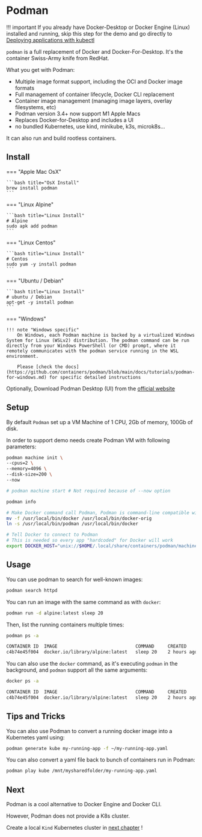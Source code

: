 # Podman

!!! important
    If you already have Docker-Desktop or Docker Engine (Linux) installed and running, skip this step for the demo and go directly to [Deploying applications with kubectl](../app_deployment.md)


`podman` is a full replacement of Docker and Docker-For-Desktop. It's the container Swiss-Army knife from RedHat.

What you get with Podman:

- Multiple image format support, including the OCI and Docker image formats
- Full management of container lifecycle, Docker CLI replacement
- Container image management (managing image layers, overlay filesystems, etc)
- Podman version 3.4+ now support M1 Apple Macs
- Replaces Docker-for-Desktop and includes a UI
- no bundled Kubernetes, use kind, minikube, k3s, microk8s...

It can also run and build rootless containers.
## Install

=== "Apple Mac OsX"

    ```bash title="OsX Install"
    brew install podman
    ```

=== "Linux Alpine"

    ```bash title="Linux Install"
    # Alpine
    sudo apk add podman
    ```

=== "Linux Centos"

    ```bash title="Linux Install"
    # Centos
    sudo yum -y install podman
    ```

=== "Ubuntu / Debian"

    ```bash title="Linux Install"
    # ubuntu / Debian
    apt-get -y install podman
    ```

=== "Windows"

    !!! note "Windows specific"
        On Windows, each Podman machine is backed by a virtualized Windows System for Linux (WSLv2) distribution. The podman command can be run directly from your Windows PowerShell (or CMD) prompt, where it remotely communicates with the podman service running in the WSL environment.

        Please [check the docs](https://github.com/containers/podman/blob/main/docs/tutorials/podman-for-windows.md) for specific detailed instructions


Optionally, Download Podman Desktop (UI) from the [official website](https://iongion.github.io/podman-desktop-companion/)

## Setup
    
By default `Podman` set up a VM Machine of 1 CPU, 2Gb of memory, 100Gb of disk.

In order to support demo needs create Podman VM with following parameters:

```bash
podman machine init \
--cpus=2 \
--memory=4096 \
--disk-size=200 \
--now

# podman machine start # Not required because of --now option

podman info

# Make Docker command call Podman, Podman is command-line compatible with Docker
mv -f /usr/local/bin/docker /usr/local/bin/docker-orig
ln -s /usr/local/bin/podman /usr/local/bin/docker

# Tell Docker to connect to Podman
# This is needed so every app "hardcoded" for Docker will work
export DOCKER_HOST="unix://$HOME/.local/share/containers/podman/machine/podman-machine-default/podman.sock"
```

## Usage

You can use podman to search for well-known images: 

```bash
podman search httpd
```

You can run an image with the same command as with `docker`:

```bash
podman run -d alpine:latest sleep 20
```

Then, list the running containers multiple times:

```bash
podman ps -a
```
```bash title="output"
CONTAINER ID  IMAGE                             COMMAND     CREATED      STATUS                 PORTS     NAMES
c4b74e45f004  docker.io/library/alpine:latest   sleep 20    2 hours ago  Up 2 hours ago                   loving_wu
```

You can also use the `docker` command, as it's executing `podman` in the background, and `podman` support all the same arguments:

```bash
docker ps -a
```
```bash title="output"
CONTAINER ID  IMAGE                             COMMAND     CREATED      STATUS                 PORTS     NAMES
c4b74e45f004  docker.io/library/alpine:latest   sleep 20    2 hours ago  Exited (0) 2 hours ago
```

## Tips and Tricks

You can also use Podman to convert a running docker image into a Kubernetes yaml using:

```bash
podman generate kube my-running-app -f ~/my-running-app.yaml
```

You can also convert a yaml file back to bunch of containers run in Podman:

```bash
podman play kube /mnt/mysharedfolder/my-running-app.yaml
```


## Next

Podman is a cool alternative to Docker Engine and Docker CLI. 

However, Podman does not provide a K8s cluster.

Create a local `Kind` Kubernetes cluster in [next chapter](kind.md) !